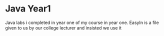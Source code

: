 # Java Year1
 Java labs i completed in year one of my course in year one.
 EasyIn is a file given to us by our college lecturer and insisted we use it
